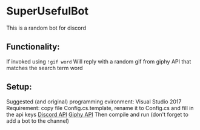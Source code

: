 ﻿# SuperUsefulBot
This is a random bot for discord

## Functionality:
If invoked using
`!gif word`
Will reply with a random gif from giphy API that matches the search term word

## Setup:
Suggested (and original) programming evironment: Visual Studio 2017
Requirement:
copy file Config.cs.template, rename it to Config.cs and fill in the api keys
[Discord API](https://discordapp.com/developers)
[Giphy API](https://developers.giphy.com/dashboard/)
Then compile and run (don't forget to add a bot to the channel)